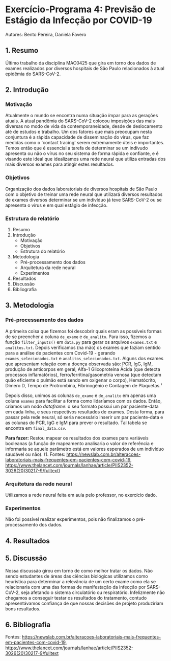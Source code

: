 # Exercício-Programa 4: Previsão de Estágio da Infecção por COVID-19
Autores: Bento Pereira, Daniela Favero


## 1. Resumo
Último trabalho da disciplina MAC0425 que gira em torno dos dados de exames realizados por diversos hospitais de São Paulo relacionados à atual epidêmia do SARS-CoV-2.


## 2. Introdução

### Motivação
Atualmente o mundo se encontra numa situação ímpar para as gerações atuais. A atual pandêmia do SARS-CoV-2 colocou imposições das mais diversas no modo de vida da contemporaneidade, desde de deslocamento até de estudos e trabalho. Um dos fatores que mais preocupam nesta conjuntura é a rápida capacidade de disseminação do vírus, que faz medidas como o 'contact tracing' serem extremamente úteis e importantes. Temos então que é essencial a tarefa de determinar se um indívudo apresenta ou não o vírus no seu sistema de forma rápida e confiante, e é visando este ideal que idealizamos uma rede neural que utiliza entradas dos mais diversos exames para atingir estes resultados.

### Objetivos 
Organização dos dados laboratoriais de diversos hospitais de São Paulo com o objetivo de treinar uma rede neural que utilizará diversos resultados de exames diversos determinar se um indivíduo já teve SARS-CoV-2 ou se apresenta o vírus e em qual estágio de infecção.

### Estrutura do relatório
1. Resumo
2. Introdução
    - Motivação
    - Objetivos
    - Estrutura do relatório
3. Metodologia
    - Pré-processamento dos dados
    - Arquitetura da rede neural
    - Experimentos
4. Resultados
5. Discussão
6. Bibliografia


## 3. Metodologia

### Pré-processamento dos dados
A primeira coisa que fizemos foi descobrir quais eram as possíveis formas de se preencher a coluna `de_exame` e `de_analito`. Para isso, fizemos a função `filter_inputs()` em `data.py` para gerar os arquivos `exames.txt` e `analitos.txt`. Depois verificamos (na mão) os exames que faziam sentido para a análise de pacientes com Covid-19 - gerando `exames_selecionados.txt` e `analitos_selecionados.txt`. Alguns dos exames que apresentam relação com a doença observada são: PCR, IgG, IgM, produção de anticorpos em geral, Alfa-1 Glicoproteína Ácida (que detecta processos inflamatórios), ferro/ferritina/gasometria venosa (que detectam quão eficiente o pulmão está sendo em oxigenar o corpo), Hematócrito, Dímero D, Tempo de Protrombina, Fibrinogênio e Contagem de Plaquetas.¹  

Depois disso, unimos as colunas `de_exame` e `de_analito` em apenas uma coluna `exames` para facilitar a forma como lidaríamos com os dados. Então, criamos um nodo *dataframe*: o seu formato possui um par paciente-data em cada linha, e seus respectivos resultados de exames. Desta forma, para passar pela rede neural, só seria necessário inserir um par paciente-data e as colunas do PCR, IgG e IgM para prever o resultado. Tal tabela se encontra em `final_data.csv`.

**Para fazer:** Restou mapear os resultados dos exames para variáveis booleanas (a função de mapeamento analisaria o valor de referência e informaria se aquele parâmetro está em valores esperados de um indivíduo saudável ou não).
(1. Fontes: <https://newslab.com.br/alteracoes-laboratoriais-mais-frequentes-em-pacientes-com-covid-19>,
<https://www.thelancet.com/journals/lanhae/article/PIIS2352-3026(20)30217-9/fulltext>)

### Arquitetura da rede neural
Utilizamos a rede neural feita em aula pelo professor, no exercício dado.

### Experimentos
Não foi possível realizar experimentos, pois não finalizamos o pré-processamento dos dados.


## 4. Resultados


## 5. Discussão
Nossa discussão girou em torno de como melhor tratar os dados. Não sendo estudantes de áreas das ciências biológicas utilizamos como heurística para determinar a relevância de um certo exame como ela se relacionaria com uma das formas de manifestação da infecção por SARS-CoV-2, seja afetando o sistema circulatório ou respiratório. Infelizmente não chegamos a conseguir testar os resultados do tratamento, contudo apresentávamos confiança de que nossas decisões de projeto produziriam bons resultados.


## 6. Bibliografia
Fontes: <https://newslab.com.br/alteracoes-laboratoriais-mais-frequentes-em-pacientes-com-covid-19>,
<https://www.thelancet.com/journals/lanhae/article/PIIS2352-3026(20)30217-9/fulltext>